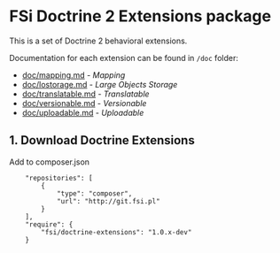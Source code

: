 # FSi Doctrine 2 Extensions package #

This is a set of Doctrine 2 behavioral extensions.

Documentation for each extension can be found in ``/doc`` folder:

- [doc/mapping.md](doc/mapping.md) - *Mapping*
- [doc/lostorage.md](doc/lostorage.md) - *Large Objects Storage*
- [doc/translatable.md](doc/translatable.md) - *Translatable*
- [doc/versionable.md](doc/versionable.md) - *Versionable*
- [doc/uploadable.md](doc/uploadable.md) - *Uploadable*


## 1. Download Doctrine Extensions

Add to composer.json

```
    "repositories": [
        {
            "type": "composer",
            "url": "http://git.fsi.pl"
        }
    ],
    "require": {
        "fsi/doctrine-extensions": "1.0.x-dev"
    }
```
